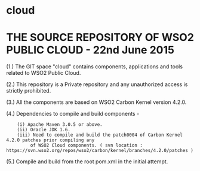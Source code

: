 # cloud

# THE SOURCE REPOSITORY OF WSO2 PUBLIC CLOUD - 22nd June 2015

(1.) The GIT space "cloud" contains components, applications and tools related to WSO2 Public Cloud.

(2.) This repository is a Private repository and any unauthorized access is strictly prohibited.

(3.) All the components are based on WSO2 Carbon Kernel version 4.2.0.

(4.) Dependencies to compile and build components -

        (i) Apache Maven 3.0.5 or above.
        (ii) Oracle JDK 1.6.
        (iii) Need to compile and build the patch0004 of Carbon Kernel 4.2.0 patches prior compiling any
             of WSO2 Cloud components. ( svn location : https://svn.wso2.org/repos/wso2/carbon/kernel/branches/4.2.0/patches )

(5.) Compile and build from the root pom.xml in the initial attempt.
